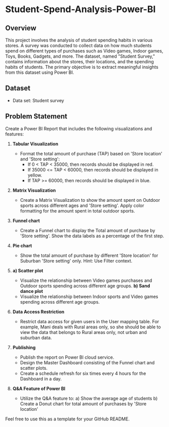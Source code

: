 # Student-Spend-Analysis-Power-BI

## Overview
This project involves the analysis of student spending habits in various stores. A survey was conducted to collect data on how much students spend on different types of purchases such as Video games, Indoor games, Toys, Books, Gadgets, and more. The dataset, named "Student Survey," contains information about the stores, their locations, and the spending habits of students. The primary objective is to extract meaningful insights from this dataset using Power BI.

## Dataset
- Data set: Student survey

## Problem Statement
Create a Power BI Report that includes the following visualizations and features:

1. **Tabular Visualization**
    - Format the total amount of purchase (TAP) based on 'Store location' and 'Store setting':
      - If 0 < TAP < 35000, then records should be displayed in red.
      - If 35000 <= TAP < 60000, then records should be displayed in yellow.
      - If TAP >= 60000, then records should be displayed in blue.

2. **Matrix Visualization**
    - Create a Matrix Visualization to show the amount spent on Outdoor sports across different ages and 'Store setting'. Apply color formatting for the amount spent in total outdoor sports.

3. **Funnel chart**
    - Create a Funnel chart to display the Total amount of purchase by 'Store setting'. Show the data labels as a percentage of the first step.

4. **Pie chart**
    - Show the total amount of purchase by different 'Store location' for Suburban 'Store setting' only. Hint: Use Filter context.

5. **a) Scatter plot**
    - Visualize the relationship between Video games purchases and Outdoor sports spending across different age groups.
    **b) Sand dance plot**
    - Visualize the relationship between Indoor sports and Video games spending across different age groups.

6. **Data Access Restriction**
    - Restrict data access for given users in the User mapping table. For example, Mani deals with Rural areas only, so she should be able to view the data that belongs to Rural areas only, not urban and suburban data.

7. **Publishing**
    - Publish the report on Power BI cloud service.
    - Design the Master Dashboard consisting of the Funnel chart and scatter plots.
    - Create a schedule refresh for six times every 4 hours for the Dashboard in a day.

8. **Q&A Feature of Power BI**
    - Utilize the Q&A feature to:
        a) Show the average age of students
        b) Create a Donut chart for total amount of purchases by 'Store location'

Feel free to use this as a template for your GitHub README.
